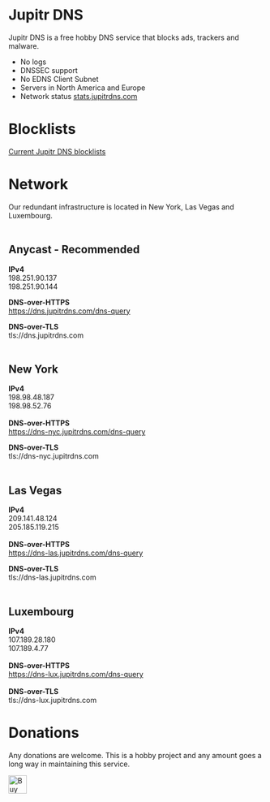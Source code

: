 
# Jupitr DNS

Jupitr DNS is a free hobby DNS service that blocks ads, trackers and malware.

- No logs
- DNSSEC support
- No EDNS Client Subnet
- Servers in North America and Europe
- Network status [stats.jupitrdns.com](https://stats.jupitrdns.com)

# Blocklists

[Current Jupitr DNS blocklists](https://raw.githubusercontent.com/BastCo/JupitrDNS/main/blocklists.txt)


# Network

Our redundant infrastructure is located in New York, Las Vegas and Luxembourg. 
<br />
<br />
## Anycast - Recommended

**IPv4**
<br />198.251.90.137
<br />198.251.90.144

**DNS-over-HTTPS**
<br />https://dns.jupitrdns.com/dns-query

**DNS-over-TLS**
<br />tls://dns.jupitrdns.com
<br />
<br />
## New York

**IPv4**
<br />198.98.48.187
<br />198.98.52.76
<br />
<br />
**DNS-over-HTTPS**
<br />https://dns-nyc.jupitrdns.com/dns-query

**DNS-over-TLS**
<br />tls://dns-nyc.jupitrdns.com
<br />
<br />
## Las Vegas

**IPv4**
<br />209.141.48.124
<br />205.185.119.215
<br />
<br />
**DNS-over-HTTPS**
<br />https://dns-las.jupitrdns.com/dns-query

**DNS-over-TLS**
<br />tls://dns-las.jupitrdns.com
<br />
<br />
## Luxembourg

**IPv4**
<br />107.189.28.180
<br />107.189.4.77
<br />
<br />
**DNS-over-HTTPS**
<br />https://dns-lux.jupitrdns.com/dns-query
<br />
<br />
**DNS-over-TLS**
<br />tls://dns-lux.jupitrdns.com

# Donations

Any donations are welcome.  This is a hobby project and any amount goes a long way in maintaining this service.

<a href='https://ko-fi.com/Y8Y6NRJF4' target='_blank'><img height='36' style='border:0px;height:36px;' src='https://storage.ko-fi.com/cdn/kofi2.png?v=3' border='0' alt='Buy Me a Coffee at ko-fi.com' /></a>
